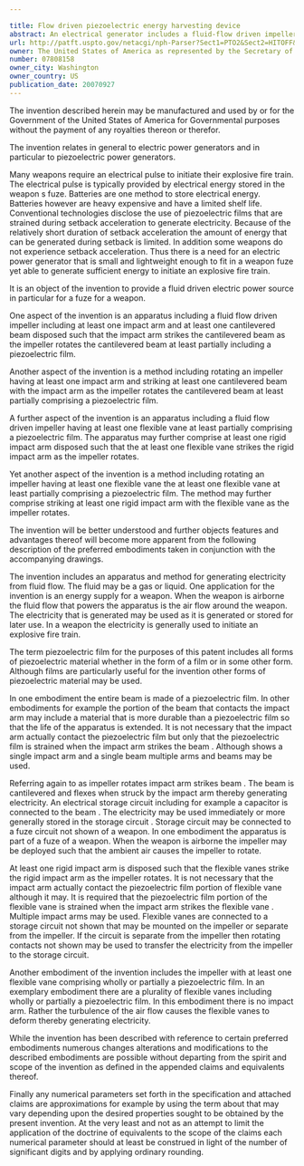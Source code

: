 ```yaml
---

title: Flow driven piezoelectric energy harvesting device
abstract: An electrical generator includes a fluid-flow driven impeller including at least one impact arm; and at least one cantilevered beam disposed such that the impact arm strikes the cantilevered beam as the impeller rotates. The cantilevered beam at least partially includes a piezoelectric film.
url: http://patft.uspto.gov/netacgi/nph-Parser?Sect1=PTO2&Sect2=HITOFF&p=1&u=%2Fnetahtml%2FPTO%2Fsearch-adv.htm&r=1&f=G&l=50&d=PALL&S1=07808158&OS=07808158&RS=07808158
owner: The United States of America as represented by the Secretary of the Navy
number: 07808158
owner_city: Washington
owner_country: US
publication_date: 20070927
---
```

The invention described herein may be manufactured and used by or for the Government of the United States of America for Governmental purposes without the payment of any royalties thereon or therefor.

The invention relates in general to electric power generators and in particular to piezoelectric power generators.

Many weapons require an electrical pulse to initiate their explosive fire train. The electrical pulse is typically provided by electrical energy stored in the weapon s fuze. Batteries are one method to store electrical energy. Batteries however are heavy expensive and have a limited shelf life. Conventional technologies disclose the use of piezoelectric films that are strained during setback acceleration to generate electricity. Because of the relatively short duration of setback acceleration the amount of energy that can be generated during setback is limited. In addition some weapons do not experience setback acceleration. Thus there is a need for an electric power generator that is small and lightweight enough to fit in a weapon fuze yet able to generate sufficient energy to initiate an explosive fire train.

It is an object of the invention to provide a fluid driven electric power source in particular for a fuze for a weapon.

One aspect of the invention is an apparatus including a fluid flow driven impeller including at least one impact arm and at least one cantilevered beam disposed such that the impact arm strikes the cantilevered beam as the impeller rotates the cantilevered beam at least partially including a piezoelectric film.

Another aspect of the invention is a method including rotating an impeller having at least one impact arm and striking at least one cantilevered beam with the impact arm as the impeller rotates the cantilevered beam at least partially comprising a piezoelectric film.

A further aspect of the invention is an apparatus including a fluid flow driven impeller having at least one flexible vane at least partially comprising a piezoelectric film. The apparatus may further comprise at least one rigid impact arm disposed such that the at least one flexible vane strikes the rigid impact arm as the impeller rotates.

Yet another aspect of the invention is a method including rotating an impeller having at least one flexible vane the at least one flexible vane at least partially comprising a piezoelectric film. The method may further comprise striking at least one rigid impact arm with the flexible vane as the impeller rotates.

The invention will be better understood and further objects features and advantages thereof will become more apparent from the following description of the preferred embodiments taken in conjunction with the accompanying drawings.

The invention includes an apparatus and method for generating electricity from fluid flow. The fluid may be a gas or liquid. One application for the invention is an energy supply for a weapon. When the weapon is airborne the fluid flow that powers the apparatus is the air flow around the weapon. The electricity that is generated may be used as it is generated or stored for later use. In a weapon the electricity is generally used to initiate an explosive fire train.

The term piezoelectric film for the purposes of this patent includes all forms of piezoelectric material whether in the form of a film or in some other form. Although films are particularly useful for the invention other forms of piezoelectric material may be used.

In one embodiment the entire beam is made of a piezoelectric film. In other embodiments for example the portion of the beam that contacts the impact arm may include a material that is more durable than a piezoelectric film so that the life of the apparatus is extended. It is not necessary that the impact arm actually contact the piezoelectric film but only that the piezoelectric film is strained when the impact arm strikes the beam . Although shows a single impact arm and a single beam multiple arms and beams may be used.

Referring again to as impeller rotates impact arm strikes beam . The beam is cantilevered and flexes when struck by the impact arm thereby generating electricity. An electrical storage circuit including for example a capacitor is connected to the beam . The electricity may be used immediately or more generally stored in the storage circuit . Storage circuit may be connected to a fuze circuit not shown of a weapon. In one embodiment the apparatus is part of a fuze of a weapon. When the weapon is airborne the impeller may be deployed such that the ambient air causes the impeller to rotate.

At least one rigid impact arm is disposed such that the flexible vanes strike the rigid impact arm as the impeller rotates. It is not necessary that the impact arm actually contact the piezoelectric film portion of flexible vane although it may. It is required that the piezoelectric film portion of the flexible vane is strained when the impact arm strikes the flexible vane . Multiple impact arms may be used. Flexible vanes are connected to a storage circuit not shown that may be mounted on the impeller or separate from the impeller. If the circuit is separate from the impeller then rotating contacts not shown may be used to transfer the electricity from the impeller to the storage circuit.

Another embodiment of the invention includes the impeller with at least one flexible vane comprising wholly or partially a piezoelectric film. In an exemplary embodiment there are a plurality of flexible vanes including wholly or partially a piezoelectric film. In this embodiment there is no impact arm. Rather the turbulence of the air flow causes the flexible vanes to deform thereby generating electricity.

While the invention has been described with reference to certain preferred embodiments numerous changes alterations and modifications to the described embodiments are possible without departing from the spirit and scope of the invention as defined in the appended claims and equivalents thereof.

Finally any numerical parameters set forth in the specification and attached claims are approximations for example by using the term about that may vary depending upon the desired properties sought to be obtained by the present invention. At the very least and not as an attempt to limit the application of the doctrine of equivalents to the scope of the claims each numerical parameter should at least be construed in light of the number of significant digits and by applying ordinary rounding.


